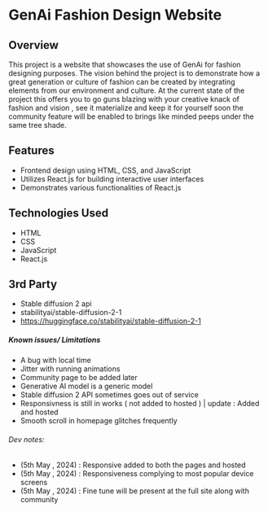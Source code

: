 # GenAi Fashion Design Website

## Overview

This project is a website that showcases the use of GenAi for fashion designing purposes. The vision behind the project is to demonstrate how a great generation or culture of fashion can be created by integrating elements from our environment and culture. At the current state of the project this offers you to go guns blazing with your creative knack of fashion and vision , see it materialize and keep it for yourself soon the community feature will be enabled to brings like minded peeps under the same tree shade.

## Features

- Frontend design using HTML, CSS, and JavaScript
- Utilizes React.js for building interactive user interfaces
- Demonstrates various functionalities of React.js

## Technologies Used

- HTML
- CSS
- JavaScript
- React.js

## 3rd Party
- Stable diffusion 2 api
- stabilityai/stable-diffusion-2-1
- https://huggingface.co/stabilityai/stable-diffusion-2-1

##### Known issues/ Limitations
- A bug with local time
- Jitter with running animations
- Community page to be added later
- Generative AI model is a generic model
- Stable diffusion 2 API sometimes goes out of service
- Responsivness is still in works ( not added to hosted ) | update : Added and hosted
- Smooth scroll in homepage glitches frequently


###### Dev notes:
- (5th May , 2024) : Responsive added to both the pages and hosted
- (5th May , 2024) : Responsiveness complying to most popular device screens
- (5th May , 2024) : Fine tune will be present at the full site along with community
